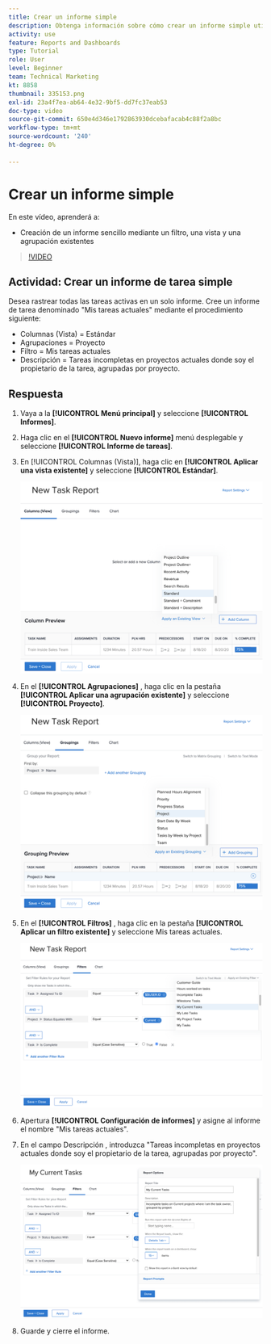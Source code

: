 ```yaml
---
title: Crear un informe simple
description: Obtenga información sobre cómo crear un informe simple utilizando un filtro, una vista y una agrupación existentes en Workfront.
activity: use
feature: Reports and Dashboards
type: Tutorial
role: User
level: Beginner
team: Technical Marketing
kt: 8858
thumbnail: 335153.png
exl-id: 23a4f7ea-ab64-4e32-9bf5-dd7fc37eab53
doc-type: video
source-git-commit: 650e4d346e1792863930dcebafacab4c88f2a8bc
workflow-type: tm+mt
source-wordcount: '240'
ht-degree: 0%

---
```


# Crear un informe simple

En este vídeo, aprenderá a:

* Creación de un informe sencillo mediante un filtro, una vista y una agrupación existentes

>[!VIDEO](https://video.tv.adobe.com/v/335153/?quality=12&learn=on)

## Actividad: Crear un informe de tarea simple

Desea rastrear todas las tareas activas en un solo informe. Cree un informe de tarea denominado &quot;Mis tareas actuales&quot; mediante el procedimiento siguiente:

* Columnas (Vista) = Estándar
* Agrupaciones = Proyecto
* Filtro = Mis tareas actuales
* Descripción = Tareas incompletas en proyectos actuales donde soy el propietario de la tarea, agrupadas por proyecto.

## Respuesta

1. Vaya a la **[!UICONTROL Menú principal]** y seleccione **[!UICONTROL Informes]**.
1. Haga clic en el **[!UICONTROL Nuevo informe]** menú desplegable y seleccione **[!UICONTROL Informe de tareas]**.
1. En [!UICONTROL Columnas (Vista)], haga clic en **[!UICONTROL Aplicar una vista existente]** y seleccione **[!UICONTROL Estándar]**.

   ![Imagen de la pantalla para crear columnas en un informe de tareas](assets/simple-task-report-columns.png)

1. En el **[!UICONTROL Agrupaciones]** , haga clic en la pestaña **[!UICONTROL Aplicar una agrupación existente]** y seleccione **[!UICONTROL Proyecto]**.

   ![Imagen de la pantalla para crear agrupaciones en un informe de tareas](assets/simple-task-report-groupings.png)

1. En el **[!UICONTROL Filtros]** , haga clic en la pestaña **[!UICONTROL Aplicar un filtro existente]** y seleccione Mis tareas actuales.

   ![Imagen de la pantalla para crear filtros en un informe de tareas](assets/simple-task-report-filters.png)

1. Apertura **[!UICONTROL Configuración de informes]** y asigne al informe el nombre &quot;Mis tareas actuales&quot;.
1. En el campo Descripción , introduzca &quot;Tareas incompletas en proyectos actuales donde soy el propietario de la tarea, agrupadas por proyecto&quot;.

   ![Una imagen de la pantalla de configuración de informes en un informe de tareas](assets/simple-task-report-report-settings.png)

1. Guarde y cierre el informe.

